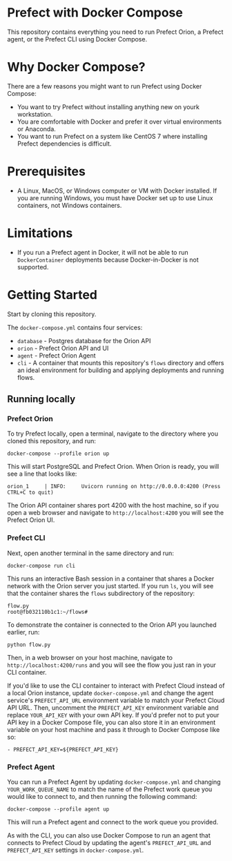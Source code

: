# Prefect with Docker Compose

This repository contains everything you need to run Prefect Orion, a Prefect agent, or the Prefect CLI using Docker Compose. 

# Why Docker Compose?

There are a few reasons you might want to run Prefect using Docker Compose:
* You want to try Prefect without installing anything new on yourk workstation. 
* You are comfortable with Docker and prefer it over virtual environments or Anaconda. 
* You want to run Prefect on a system like CentOS 7 where installing Prefect dependencies is difficult.

# Prerequisites

* A Linux, MacOS, or Windows computer or VM with Docker installed. If you are running Windows, you must have Docker set up to use Linux containers, not Windows containers.

# Limitations

* If you run a Prefect agent in Docker, it will not be able to run `DockerContainer` deployments because Docker-in-Docker is not supported. 

# Getting Started

Start by cloning this repository.

The `docker-compose.yml` contains four services:
* `database` - Postgres database for the Orion API
* `orion` - Prefect Orion API and UI
* `agent` - Prefect Orion Agent
* `cli` - A container that mounts this repository's `flows` directory and offers an ideal environment for building and applying deployments and running flows. 

## Running locally

### Prefect Orion
To try Prefect locally, open a terminal, navigate to the directory where you cloned this repository, and run:

```
docker-compose --profile orion up
```

This will start PostgreSQL and Prefect Orion. When Orion is ready, you will see a line that looks like:

```
orion_1     | INFO:     Uvicorn running on http://0.0.0.0:4200 (Press CTRL+C to quit)
```

The Orion API container shares port 4200 with the host machine, so if you open a web browser and navigate to `http://localhost:4200` you will see the Prefect Orion UI.

### Prefect CLI

Next, open another terminal in the same directory and run:

```
docker-compose run cli
```

This runs an interactive Bash session in a container that shares a Docker network with the Orion server you just started. If you run `ls`, you will see that the container shares the `flows` subdirectory of the repository:

```
flow.py
root@fb032110b1c1:~/flows#
```

To demonstrate the container is connected to the Orion API you launched earlier, run:

```
python flow.py
```

Then, in a web browser on your host machine, navigate to `http://localhost:4200/runs` and you will see the flow you just ran in your CLI container.

If you'd like to use the CLI container to interact with Prefect Cloud instead of a local Orion instance, update `docker-compose.yml` and change the agent service's `PREFECT_API_URL` environment variable to match your Prefect Cloud API URL. Then, uncomment the `PREFECT_API_KEY` environment variable and replace `YOUR_API_KEY` with your own API key. If you'd prefer not to put your API key in a Docker Compose file, you can also store it in an environment variable on your host machine and pass it through to Docker Compose like so:

```
- PREFECT_API_KEY=${PREFECT_API_KEY}
```

### Prefect Agent

You can run a Prefect Agent by updating `docker-compose.yml` and changing `YOUR_WORK_QUEUE_NAME` to match the name of the Prefect work queue you would like to connect to, and then running the following command:

```
docker-compose --profile agent up
```

This will run a Prefect agent and connect to the work queue you provided. 

As with the CLI, you can also use Docker Compose to run an agent that connects to Prefect Cloud by updating the agent's `PREFECT_API_URL` and `PREFECT_API_KEY` settings in `docker-compose.yml`.



